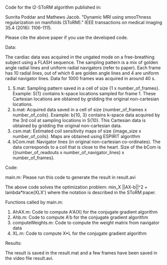 
Code for the l2-SToRM algorithm published in:

Sunrita Poddar and Mathews Jacob. "Dynamic MRI using smooThness regularization on manifolds (SToRM)." IEEE transactions on medical imaging 35.4 (2016): 1106-1115. 

Please cite the above paper if you use the developed code.

Data:

The cardiac data was acquired in the ungated mode on a free-breathing subject using a FLASH sequence. The sampling pattern is a mix of golden angle radial lines and uniform radial navigators (refer to paper). Each frame has 10 radial lines, out of which 6 are golden angle lines and 4 are uniform radial navigator lines. Data for 1000 frames was acquired in around 40 s.

1. S.mat: Sampling pattern saved in a cell of size {1 x number_of_frames}. Example: S{1} contains k-space locations sampled for frame 1. These Cartesian locations are obtained by gridding the original non-cartesian locations. 
2. b.mat: Acquired data saved in a cell of size {number_of_frames x number_of_coils}. Example: b{10, 3} contains k-space data acquired by the 3rd coil at sampling locations in S{10}. This Cartesian data is obtained by gridding the original non-cartesian data.
3. csm.mat: Estimated coil sensitivity maps of size {image_size x number_of_coils}. Maps are obtained using ESPIRIT algorithm
4. bCom.mat: Navigator lines (in original non-cartesian co-ordinates). The data corresponds to a coil that is close to the heart. Size of the bCom is {(number_of_readouts x number_of_navigator_lines) x number_of_frames}. 

Code:

main.m: Please run this code to generate the result in result.avi

The above code solves the optimization problem:
min_X ||AX-b||^2 + lambda*trace(XLX')
where the notation is described in the SToRM paper.

Functions called by main.m:
1. AhAX.m: Code to compute A'A(X) for the conjugate gradient algorithm
2. Ahb.m:  Code to compute A'b for the conjugate gradient algorithm
3. computeWeights.m: Code to compute the weight matrix from navigator data
4. XL.m: Code to compute X*L for the conjugate gradient algorithm

Results:

The result is saved in the result.mat and a few frames have been saved in the video file result.avi.
